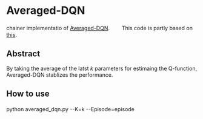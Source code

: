 # Averaged-DQN
chainer implementatio of [Averaged-DQN](http://proceedings.mlr.press/v70/anschel17a.html "Averaged-DQN").　　
This code is partly based on [this](http://ensekitt.hatenablog.com/entry/2016/11/28/035827 "this").

## Abstract
By taking the average of the latst *k* parameters for estimaing the Q-function, Averaged-DQN stablizes the performance.

## How to use
python averaged_dqn.py --K=k --Episode=episode　　




